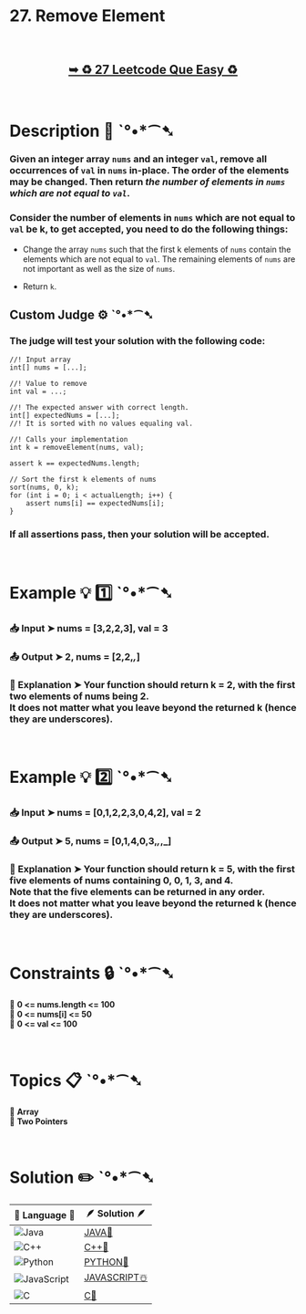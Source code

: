 # 27. Remove Element

</br>

<h2 align="center"> 

<a href="https://leetcode.com/problems/remove-element/description/"><strong>➥ ♻️ 27 Leetcode Que Easy ♻️ </strong></a>
</h2>

</br>

# Description 📜 ˋ°•*⁀➷

### Given an integer array `nums` and an integer `val`, remove all occurrences of `val` in `nums` in-place. The order of the elements may be changed. Then return *the number of elements in `nums` which are not equal to `val`*.

### Consider the number of elements in `nums` which are not equal to `val` be k, to get accepted, you need to do the following things:

- Change the array `nums` such that the first k elements of `nums` contain the elements which are not equal to `val`. The remaining elements of `nums` are not important as well as the size of `nums`.

- Return `k`.

## Custom Judge ⚙️ ˋ°•*⁀➷

### The judge will test your solution with the following code:

    //! Input array
    int[] nums = [...]; 

    //! Value to remove
    int val = ...; 

    //! The expected answer with correct length.
    int[] expectedNums = [...];
    //! It is sorted with no values equaling val.

    //! Calls your implementation
    int k = removeElement(nums, val); 

    assert k == expectedNums.length;

    // Sort the first k elements of nums
    sort(nums, 0, k); 
    for (int i = 0; i < actualLength; i++) {
        assert nums[i] == expectedNums[i];
    }

### If all assertions pass, then your solution will be accepted.



</br>

# Example 💡 1️⃣ ˋ°•*⁀➷

  ### 📥 Input  ➤ nums = [3,2,2,3], val = 3

  ### 📤 Output  ➤ 2, nums = [2,2,_,_]

  ### 🔦 Explanation  ➤ Your function should return k = 2, with the first two elements of nums being 2.</br> It does not matter what you leave beyond the returned k (hence they are underscores).

</br>

# Example 💡 2️⃣ ˋ°•*⁀➷

  ### 📥 Input ➤  nums = [0,1,2,2,3,0,4,2], val = 2

  ### 📤 Output  ➤ 5, nums = [0,1,4,0,3,_,_,_]

  ### 🔦 Explanation ➤ Your function should return k = 5, with the first five elements of nums containing 0, 0, 1, 3, and 4.</br> Note that the five elements can be returned in any order.</br> It does not matter what you leave beyond the returned k (hence they are underscores).



</br>

# Constraints 🔒 ˋ°•*⁀➷

🔹 **0 <= nums.length <= 100** </br>
🔹 **0 <= nums[i] <= 50** </br>
🔹 **0 <= val <= 100** </br>

</br>

# Topics 📋 ˋ°•*⁀➷

🔸 **Array**  </br>
🔸 **Two Pointers**  </br>


</br>

# Solution ✏️ ˋ°•*⁀➷

| 📒 Language 📒  | 🪶 Solution 🪶 |
| ------------- | ------------- |
|  ![Java](https://img.shields.io/badge/java-%23ED8B00.svg?style=for-the-badge&logo=openjdk&logoColor=white)  | [JAVA🍁]() |
|  ![C++](https://img.shields.io/badge/c++-%2300599C.svg?style=for-the-badge&logo=c%2B%2B&logoColor=white)  | [C++🎲]()  |
|  ![Python](https://img.shields.io/badge/python-3670A0?style=for-the-badge&logo=python&logoColor=ffdd54)    | [PYTHON🍰]() |
| ![JavaScript](https://img.shields.io/badge/javascript-%23323330.svg?style=for-the-badge&logo=javascript&logoColor=%23F7DF1E)   | [JAVASCRIPT☃️]() |
|   ![C](https://img.shields.io/badge/c-%2300599C.svg?style=for-the-badge&logo=c&logoColor=white)   | [C💖]()  |

